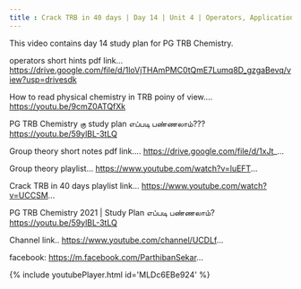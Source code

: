 ```yaml
---
title : Crack TRB in 40 days | Day 14 | Unit 4 | Operators, Applications of Schrödinger equation
---
```


This video contains day 14 study plan for PG TRB Chemistry. 

operators short hints pdf link...
https://drive.google.com/file/d/1loVjTHAmPMC0tQmE7Lumq8D_gzgaBevq/view?usp=drivesdk


How to read physical chemistry in TRB poiny of view....
https://youtu.be/9cmZ0ATQfXk

PG TRB Chemistry கு study plan எப்படி பண்ணலாம்??? 
https://youtu.be/59ylBL-3tLQ

Group theory short notes pdf link....
https://drive.google.com/file/d/1xJt_...

Group theory playlist...
https://www.youtube.com/watch?v=luEFT...

Crack TRB in 40 days playlist link...
https://www.youtube.com/watch?v=UCCSM...

PG TRB Chemistry 2021 | Study Plan எப்படி பண்ணலாம்?
https://youtu.be/59ylBL-3tLQ

Channel link..
https://www.youtube.com/channel/UCDLf...

facebook: https://m.facebook.com/ParthibanSekar...



{% include youtubePlayer.html id='MLDc6EBe924' %}
